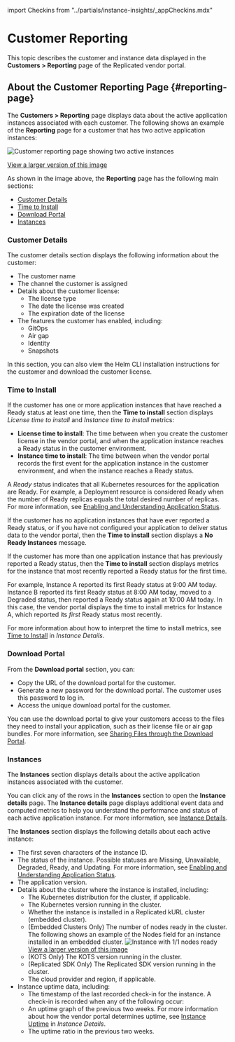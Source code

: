import Checkins from "../partials/instance-insights/_appCheckins.mdx"

# Customer Reporting

This topic describes the customer and instance data displayed in the **Customers > Reporting** page of the Replicated vendor portal.

## About the Customer Reporting Page {#reporting-page}

The **Customers > Reporting** page displays data about the active application instances associated with each customer. The following shows an example of the **Reporting** page for a customer that has two active application instances:

![Customer reporting page showing two active instances](/images/customer-reporting-page.png)

[View a larger version of this image](/images/customer-reporting-page.png)

As shown in the image above, the **Reporting** page has the following main sections:
* [Customer Details](#customer-details)
* [Time to Install](#time-to-install)
* [Download Portal](#download-portal)
* [Instances](#instances)

### Customer Details

The customer details section displays the following information about the customer:

* The customer name
* The channel the customer is assigned
* Details about the customer license:
  * The license type
  * The date the license was created
  * The expiration date of the license
* The features the customer has enabled, including:
  * GitOps
  * Air gap
  * Identity
  * Snapshots
  
In this section, you can also view the Helm CLI installation instructions for the customer and download the customer license.

### Time to Install

If the customer has one or more application instances that have reached a Ready status at least one time, then the **Time to install** section displays _License time to install_ and _Instance time to install_ metrics:

* **License time to install**: The time between when you create the customer license in the vendor portal, and when the application instance reaches a Ready status in the customer environment.
* **Instance time to install**: The time between when the vendor portal records the first event for the application instance in the customer environment, and when the instance reaches a Ready status.

A _Ready_ status indicates that all Kubernetes resources for the application are Ready. For example, a Deployment resource is considered Ready when the number of Ready replicas equals the total desired number of replicas. For more information, see [Enabling and Understanding Application Status](insights-app-status).

If the customer has no application instances that have ever reported a Ready status, or if you have not configured your application to deliver status data to the vendor portal, then the **Time to install** section displays a **No Ready Instances** message.

If the customer has more than one application instance that has previously reported a Ready status, then the **Time to install** section displays metrics for the instance that most recently reported a Ready status for the first time.

For example, Instance A reported its first Ready status at 9:00 AM today. Instance B reported its first Ready status at 8:00 AM today, moved to a Degraded status, then reported a Ready status again at 10:00 AM today. In this case, the vendor portal displays the time to install metrics for Instance A, which reported its _first_ Ready status most recently.

For more information about how to interpret the time to install metrics, see [Time to Install](instance-insights-details#time-to-install) in _Instance Details_.

### Download Portal

From the **Download portal** section, you can:
* Copy the URL of the download portal for the customer.
* Generate a new password for the download portal. The customer uses this password to log in.
* Access the unique download portal for the customer.

You can use the download portal to give your customers access to the files they need to install your application, such as their license file or air gap bundles. For more information, see [Sharing Files through the Download Portal](releases-sharing-license-install-script#download-portal).

### Instances

The **Instances** section displays details about the active application instances associated with the customer.

You can click any of the rows in the **Instances** section to open the **Instance details** page. The **Instance details** page displays additional event data and computed metrics to help you understand the performance and status of each active application instance. For more information, see [Instance Details](instance-insights-details).

The **Instances** section displays the following details about each active instance:
* The first seven characters of the instance ID.
* The status of the instance. Possible statuses are Missing, Unavailable, Degraded, Ready, and Updating. For more information, see [Enabling and Understanding Application Status](insights-app-status).
* The application version.
* Details about the cluster where the instance is installed, including:
   * The Kubernetes distribution for the cluster, if applicable.
   * The Kubernetes version running in the cluster.
   * Whether the instance is installed in a Replicated kURL cluster (embedded cluster).
   * (Embedded Clusters Only) The number of nodes ready in the cluster.
     The following shows an example of the Nodes field for an instance installed in an embedded cluster.
     ![Instance with 1/1 nodes ready](/images/kurl-instance-row.png)
     [View a larger version of this image](/images/kurl-instance-row.png)
   * (KOTS Only) The KOTS version running in the cluster.
   * (Replicated SDK Only) The Replicated SDK version running in the cluster.
   * The cloud provider and region, if applicable.
* Instance uptime data, including:
   * The timestamp of the last recorded check-in for the instance. A check-in is recorded when any of the following occur:
      <Checkins/>
   * An uptime graph of the previous two weeks. For more information about how the vendor portal determines uptime, see [Instance Uptime](instance-insights-details#instance-uptime) in _Instance Details_.
   * The uptime ratio in the previous two weeks.